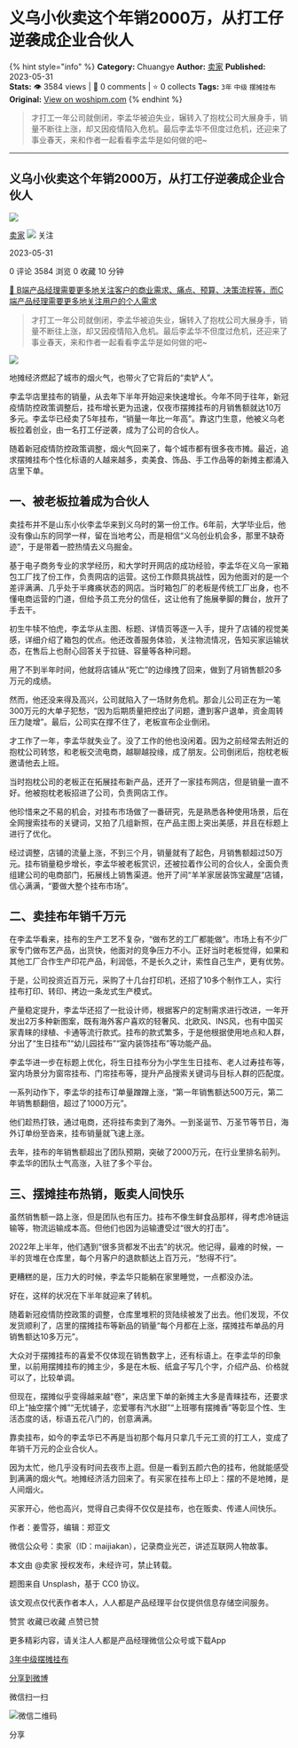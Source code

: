 # 义乌小伙卖这个年销2000万，从打工仔逆袭成企业合伙人
{% hint style="info" %}
**Category:** Chuangye
**Author:** [卖家](https://www.woshipm.com/u/1521203)
**Published:** 2023-05-31  
**Stats:** 👁️ 3584 views | 💬 0 comments | ⭐ 0 collects
**Tags:** `3年` `中级` `摆摊挂布`
**Original:** [View on woshipm.com](https://www.woshipm.com/chuangye/5838006.html)
{% endhint %}
> 才打工一年公司就倒闭，李孟华被迫失业，辗转入了抱枕公司大展身手，销量不断往上涨，却又因疫情陷入危机。最后李孟华不但度过危机，还迎来了事业春天，来和作者一起看看李孟华是如何做的吧~

---

## 义乌小伙卖这个年销2000万，从打工仔逆袭成企业合伙人

[![](https://static.woshipm.com/view/woshipm_api_def_20230530181218_8651.png?imageView2/1/w/72/h/72/q/100)](https://www.woshipm.com/u/1521203)

[卖家](https://www.woshipm.com/u/1521203) ![](https://static.woshipm.com/tag/1101_1@2x.png) 关注

2023-05-31

0 评论 3584 浏览 0 收藏 10 分钟

[🔗 B端产品经理需要更多地关注客户的商业需求、痛点、预算、决策流程等，而C端产品经理需要更多地关注用户的个人需求](https://ke.qidianla.com/courses/bcpm)

> 才打工一年公司就倒闭，李孟华被迫失业，辗转入了抱枕公司大展身手，销量不断往上涨，却又因疫情陷入危机。最后李孟华不但度过危机，还迎来了事业春天，来和作者一起看看李孟华是如何做的吧~

![](https://image.yunyingpai.com/wp/2023/05/lQSldwqFAp8BwocVyW9i.jpg)

地摊经济燃起了城市的烟火气，也带火了它背后的“卖铲人”。

李孟华店里挂布的销量，从去年下半年开始迎来快速增长。今年不同于往年，新冠疫情防控政策调整后，挂布增长更为迅速，仅夜市摆摊挂布的月销售额就达10万多元。李孟华已经卖了5年挂布，“销量一年比一年高”。靠这门生意，他被义乌老板拉着创业，由一名打工仔逆袭，成为了公司的合伙人。

随着新冠疫情防控政策调整，烟火气回来了，每个城市都有很多夜市摊。最近，追求摆摊挂布个性化标语的人越来越多，卖美食、饰品、手工作品等的新摊主都涌入店里下单。

## 一、被老板拉着成为合伙人

卖挂布并不是山东小伙李孟华来到义乌时的第一份工作。6年前，大学毕业后，他没有像山东的同学一样，留在当地考公，而是相信“义乌创业机会多，那里不缺奇迹”，于是带着一腔热情去义乌掘金。

基于电子商务专业的求学经历，和大学时开网店的成功经验，李孟华在义乌一家箱包工厂找了份工作，负责网店的运营。这份工作颇具挑战性，因为他面对的是一个差评满满、几乎处于半瘫痪状态的网店。当时箱包厂的老板是传统工厂出身，也不懂电商运营的门道，但给予员工充分的信任，这让他有了施展拳脚的舞台，放开了手去干。

初生牛犊不怕虎，李孟华从主图、标题、详情页等逐一入手，提升了店铺的视觉美感，详细介绍了箱包的优点。他还改善服务体验，关注物流情况，告知买家运输状态，在售后上也耐心回答关于拉链、容量等各种问题。

用了不到半年时间，他就将店铺从“死亡”的边缘拽了回来，做到了月销售额20多万元的成绩。

然而，他还没来得及高兴，公司就陷入了一场财务危机。那会儿公司正在为一笔300万元的大单子犯愁，“因为后期质量把控出了问题，遭到客户退单，资金周转压力陡增”。最后，公司实在撑不住了，老板宣布企业倒闭。

才工作了一年，李孟华就失业了。没了工作的他也没闲着。因为之前经常去附近的抱枕公司转悠，和老板交流电商，越聊越投缘，成了朋友。公司倒闭后，抱枕老板邀请他去上班。

当时抱枕公司的老板正在拓展挂布新产品，还开了一家挂布网店，但是销量一直不好。他被抱枕老板招进了公司，负责网店工作。

他珍惜来之不易的机会，对挂布市场做了一番研究，先是熟悉各种使用场景，后在全网搜索挂布的关键词，又拍了几组新照，在产品主图上突出美感，并且在标题上进行了优化。

经过调整，店铺的流量上涨，不到三个月，销量就有了起色，月销售额超过50万元。挂布销量稳步增长，李孟华被老板赏识，还被拉着作公司的合伙人，全面负责组建公司的电商部门，拓展线上销售渠道。他开了间“羊羊家居装饰宝藏屋”店铺，信心满满，“要做大整个挂布市场”。

## 二、卖挂布年销千万元

在李孟华看来，挂布的生产工艺不复杂，“做布艺的工厂都能做”。市场上有不少厂家专门做布艺产品，出货快，他面对的竞争压力不小。正好当时老板觉得，如果和其他工厂合作生产印花产品，利润低，不是长久之计，索性自己生产，更有优势。

于是，公司投资近百万元，采购了十几台打印机，还招了10多个制作工人，实行挂布打印、转印、拷边一条龙式生产模式。

产量稳定提升，李孟华还招了一批设计师，根据客户的定制需求进行改进，一年开发出2万多种新图案，既有海外客户喜欢的轻奢风、北欧风、INS风，也有中国买家青睐的绿植、卡通等流行款式。挂布的款式繁多，于是他根据使用地点和人群，分出了“生日挂布”“幼儿园挂布”“室内装饰挂布”等功能产品。

李孟华进一步在标题上优化，将生日挂布分为小学生生日挂布、老人过寿挂布等，室内场景分为窗帘挂布、门帘挂布等，提升产品搜索关键词与目标人群的匹配度。

一系列动作下，李孟华的挂布订单量蹭蹭上涨，“第一年销售额达500万元，第二年销售额翻倍，超过了1000万元”。

他们趁热打铁，通过电商，还将挂布卖到了海外。一到圣诞节、万圣节等节日，海外订单纷至沓来，挂布销量就飞速上涨。

去年，挂布的年销售额超出了团队预期，突破了2000万元，在行业里排名前列。李孟华的团队士气高涨，入驻了多个平台。

## 三、摆摊挂布热销，贩卖人间快乐

虽然销售额一路上涨，但是团队也有压力。挂布不像生鲜食品那样，得考虑冷链运输等，物流运输成本高。但他们也因为运输遭受过“很大的打击”。

2022年上半年，他们遇到“很多货都发不出去”的状况。他记得，最难的时候，一半的货堆在仓库里，每个月客户的退款额达上百万元，“愁得不行”。

更糟糕的是，压力大的时候，李孟华只能躺在家里睡觉，一点都没办法。

好在，这样的状况在下半年就迎来了转机。

随着新冠疫情防控政策的调整，仓库里堆积的货陆续被发了出去。他们发现，不仅发货顺利了，店里的摆摊挂布等新品的销量“每个月都在上涨，摆摊挂布单品的月销售额达10多万元”。

大众对于摆摊挂布的喜爱不仅体现在销售数字上，还有标语上。在李孟华的印象里，以前用摆摊挂布的摊主少，多是在木板、纸盒子写几个字，介绍产品、价格就可以了，比较单调。

但现在，摆摊似乎变得越来越“卷”，来店里下单的新摊主大多是青睐挂布，还要求印上“抽空摆个摊”“无忧铺子，恋爱哪有汽水甜”“上班哪有摆摊香”等彰显个性、生活态度的话，标语五花八门的，创意满满。

靠卖挂布，如今的李孟华已不再是当初那个每月只拿几千元工资的打工人，变成了年销千万元的企业合伙人。

因为太忙，他几乎没有时间去夜市上逛。但是一看到五颜六色的挂布，他就能感受到满满的烟火气。地摊经济活力回来了。有买家在挂布上印上：摆的不是地摊，是人间烟火。

买家开心，他也高兴，觉得自己卖得不仅仅是挂布，也在贩卖、传递人间快乐。

作者：姜雪芬，编辑：郑亚文

微信公众号：卖家（ID：maijiakan），记录商业光芒，讲述互联网人物故事。

本文由 @卖家 授权发布，未经许可，禁止转载。

题图来自 Unsplash，基于 CC0 协议。

该文观点仅代表作者本人，人人都是产品经理平台仅提供信息存储空间服务。

赞赏 收藏已收藏 点赞已赞

更多精彩内容，请关注人人都是产品经理微信公众号或下载App

[3年](https://www.woshipm.com/tag/3%e5%b9%b4)[中级](https://www.woshipm.com/tag/%e4%b8%ad%e7%ba%a7)[摆摊挂布](https://www.woshipm.com/tag/%e6%91%86%e6%91%8a%e6%8c%82%e5%b8%83)

[分享到微博](https://service.weibo.com/share/share.php?appkey=2775287854&title=义乌小伙卖这个年销2000万，从打工仔逆袭成企业合伙人&url=https://www.woshipm.com/chuangye/5838006.html&pic=https://image.yunyingpai.com/wp/2023/05/lQSldwqFAp8BwocVyW9i.jpg)

微信扫一扫

![微信二维码](https://api.pwmqr.com/qrcode/create/?url=https://www.woshipm.com/chuangye/5838006.html)

分享